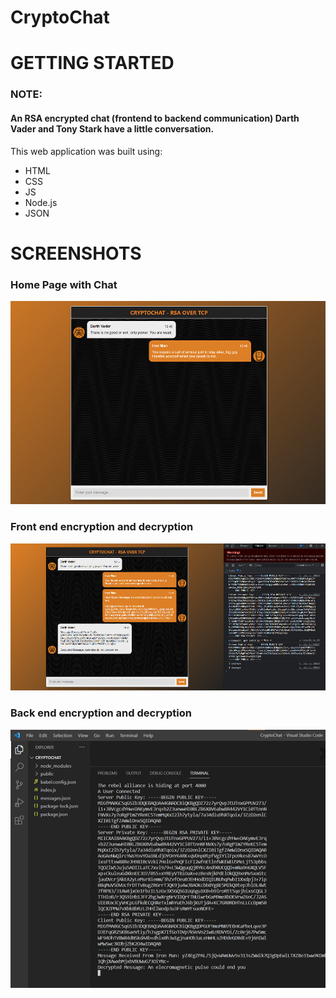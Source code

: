 # CryptoChat

# GETTING STARTED

### NOTE:
#### An RSA encrypted chat (frontend to backend communication) Darth Vader and Tony Stark have a little conversation.

This web application was built using:

* HTML
* CSS
* JS
* Node.js
* JSON

# SCREENSHOTS

### Home Page with Chat

![homepage](https://github.com/121Unicorns/CryptoChat/blob/main/snaps/home.png?raw=true)

### Front end encryption and decryption

![homepage](https://github.com/121Unicorns/CryptoChat/blob/main/snaps/front-enc.png?raw=true)

### Back end encryption and decryption

![homepage](https://github.com/121Unicorns/CryptoChat/blob/main/snaps/back-enc.png?raw=true)

